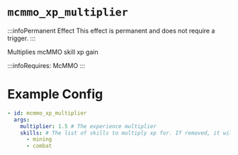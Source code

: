 # `mcmmo_xp_multiplier`
:::infoPermanent Effect
This effect is permanent and does not require a trigger.
:::

Multiplies mcMMO skill xp gain

:::infoRequires:
McMMO
:::

# Example Config
```yaml
- id: mcmmo_xp_multiplier
  args:
    multiplier: 1.5 # The experience multiplier
    skills: # The list of skills to multiply xp for. If removed, it will multiply all skills.
      - mining
      - combat 
```
